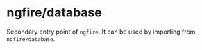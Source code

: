 # ngfire/database

Secondary entry point of `ngfire`. It can be used by importing from `ngfire/database`.
